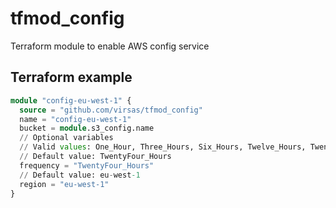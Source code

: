 # tfmod_config

Terraform module to enable AWS config service

## Terraform example

``` terraform
module "config-eu-west-1" {
  source = "github.com/virsas/tfmod_config"
  name = "config-eu-west-1"
  bucket = module.s3_config.name
  // Optional variables 
  // Valid values: One_Hour, Three_Hours, Six_Hours, Twelve_Hours, TwentyFour_Hours
  // Default value: TwentyFour_Hours
  frequency = "TwentyFour_Hours"
  // Default value: eu-west-1
  region = "eu-west-1"
}
```
